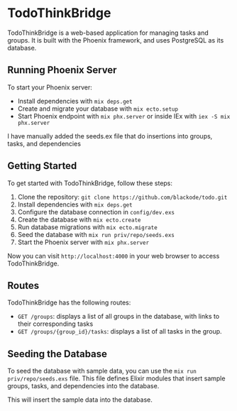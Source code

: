 # TodoThinkBridge

TodoThinkBridge is a web-based application for managing tasks and groups. It is built with the Phoenix framework, and uses PostgreSQL as its database.

## Running Phoenix Server
To start your Phoenix server:

  * Install dependencies with `mix deps.get`
  * Create and migrate your database with `mix ecto.setup`
  * Start Phoenix endpoint with `mix phx.server` or inside IEx with `iex -S mix phx.server`

I have manually added the seeds.ex file that do insertions into groups, tasks, and dependencies

## Getting Started

To get started with TodoThinkBridge, follow these steps:

1. Clone the repository: `git clone https://github.com/blackode/todo.git`
2. Install dependencies with `mix deps.get`
3. Configure the database connection in `config/dev.exs`
4. Create the database with `mix ecto.create`
5. Run database migrations with `mix ecto.migrate`
6. Seed the database with `mix run priv/repo/seeds.exs`
7. Start the Phoenix server with `mix phx.server`

Now you can visit `http://localhost:4000` in your web browser to access TodoThinkBridge.

## Routes

TodoThinkBridge has the following routes:

- `GET /groups`: displays a list of all groups in the database, with links to their corresponding tasks
- `GET /groups/{group_id}/tasks`: displays a list of all tasks in the group.

## Seeding the Database

To seed the database with sample data, you can use the `mix run priv/repo/seeds.exs` file. This file defines Elixir modules that insert sample groups, tasks, and dependencies into the database.

This will insert the sample data into the database.

